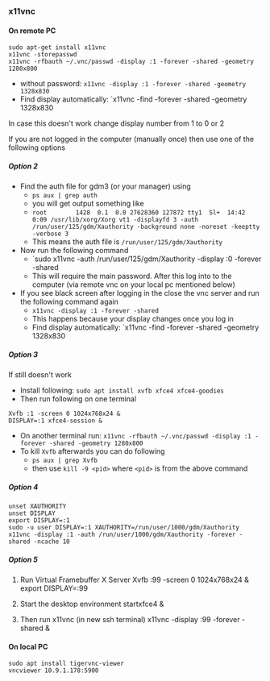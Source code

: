 ### x11vnc

#### On remote PC
```
sudo apt-get install x11vnc
x11vnc -storepasswd
x11vnc -rfbauth ~/.vnc/passwd -display :1 -forever -shared -geometry 1280x800
```
- without password: `x11vnc -display :1 -forever -shared -geometry 1328x830`
- Find display automatically: `x11vnc -find -forever -shared -geometry 1328x830

In case this doesn't work change display number from 1 to 0 or 2

If you are not logged in the computer (manually once) then use one of the following options
##### Option 2
- Find the auth file for gdm3 (or your manager) using 
	- `ps aux | grep auth`
	- you will get output something like
	- `root        1428  0.1  0.0 27628360 127872 tty1  Sl+  14:42   0:09 /usr/lib/xorg/Xorg vt1 -displayfd 3 -auth /run/user/125/gdm/Xauthority -background none -noreset -keeptty -verbose 3`
	- This means the auth file is `/run/user/125/gdm/Xauthority`
- Now run the following command
	- `sudo x11vnc -auth /run/user/125/gdm/Xauthority -display :0 -forever -shared
	- This will require the main password. After this log into to the computer (via remote vnc on your local pc mentioned below)
- If you see black screen after logging in the close the vnc server and run the following command again
	- `x11vnc -display :1 -forever -shared`
	- This happens because your display changes once you log in
	- Find display automatically: `x11vnc -find -forever -shared -geometry 1328x830

##### Option 3
If still doesn't work
- Install following: `sudo apt install xvfb xfce4 xfce4-goodies`
- Then run following on one terminal
```
Xvfb :1 -screen 0 1024x768x24 &
DISPLAY=:1 xfce4-session &
```
- On another terminal run: `x11vnc -rfbauth ~/.vnc/passwd -display :1 -forever -shared -geometry 1280x800`
- To kill `Xvfb` afterwards you can do following
	- `ps aux | grep Xvfb`
	- then use `kill -9 <pid>` where `<pid>` is from the above command

##### Option 4
```
unset XAUTHORITY
unset DISPLAY
export DISPLAY=:1
sudo -u user DISPLAY=:1 XAUTHORITY=/run/user/1000/gdm/Xauthority x11vnc -display :1 -auth /run/user/1000/gdm/Xauthority -forever -shared -ncache 10
```

##### Option 5
1. Run Virtual Framebuffer X Server
Xvfb :99 -screen 0 1024x768x24 &
export DISPLAY=:99

2. Start the desktop environment
startxfce4 &

3. Then run x11vnc (in new ssh terminal)
x11vnc -display :99 -forever -shared &

#### On local PC
```
sudo apt install tigervnc-viewer
vncviewer 10.9.1.178:5900
```
